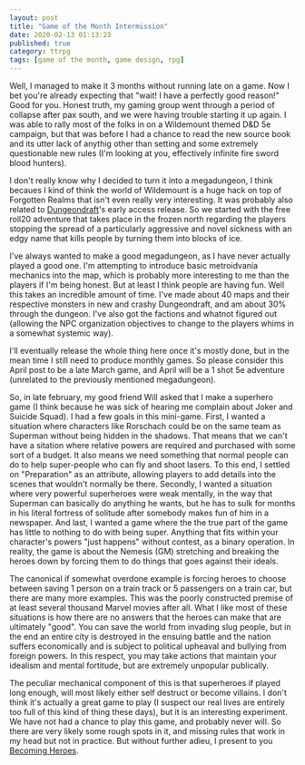 ```yaml
---
layout: post
title: "Game of the Month Intermission"
date: 2020-02-13 01:13:23
published: true
category: ttrpg
tags: [game of the month, game design, rpg]
---
```


Well, I managed to make it 3 months without running late on a game. Now I bet you're already expecting that "wait! I have a perfectly good reason!" Good for you. Honest truth, my gaming group went through a period of collapse after pax south, and we were having trouble starting it up again. I was able to rally most of the folks in on a Wildemount themed D&D 5e campaign, but that was before I had a chance to read the new source book and its utter lack of anythig other than setting and some extremely questionable new rules (I'm looking at you, effectively infinite fire sword blood hunters).

I don't really know why I decided to turn it into a megadungeon, I think becaues I kind of think the world of Wildemount is a huge hack on top of Forgotten Realms that isn't even really very interesting. It was probably also related to [Dungeondraft]'s early access release. So we started with the free roll20 adventure that takes place in the frozen north regarding the players stopping the spread of a particularly aggressive and novel sickness with an edgy name that kills people by turning them into blocks of ice.

I've always wanted to make a good megadungeon, as I have never actually played a good one. I'm attempting to introduce basic metroidvania mechanics into the map, which is probably more interesting to me than the players if I'm being honest. But at least I think people are having fun. Well this takes an incredible amount of time. I've made about 40 maps and their respective monsters in new and crashy Dungeondraft, and am about 30% through the dungeon. I've also got the factions and whatnot figured out (allowing the NPC organization objectives to change to the players whims in a somewhat systemic way). 

I'll eventually release the whole thing here once it's mostly done, but in the mean time I still need to produce monthly games. So please consider this April post to be a late March game, and April will be a 1 shot 5e adventure (unrelated to the previously mentioned megadungeon).

So, in late february, my good friend Will asked that I make a superhero game (I think because he was sick of hearing me complain about Joker and Suicide Squad). I had a few goals in this mini-game. First, I wanted a situation where characters like Rorschach could be on the same team as Superman without being hidden in the shadows. That means that we can't have a sitation where relative powers are required and purchased with some sort of a budget. It also means we need something that normal people can do to help super-people who can fly and shoot lasers. To this end, I settled on "Preparation" as an attribute, allowing players to add details into the scenes that wouldn't normally be there. Secondly, I wanted a situation where very powerful superheroes were weak mentally, in the way that Superman can basically do anything he wants, but he has to sulk for months in his literal fortress of solitude after somebody makes fun of him in a newspaper. And last, I wanted a game where the the true part of the game has little to nothing to do with being super. Anything that fits within your character's powers "just happens" without contest, as a binary operation. In reality, the game is about the Nemesis (GM) stretching and breaking the heroes down by forcing them to do things that goes against their ideals. 

The canonical if somewhat overdone example is forcing heroes to choose between saving 1 person on a train track or 5 passengers on a train car, but there are many more examples. This was the poorly constructed premise of at least several thousand Marvel movies after all. What I like most of these situations is how there are no answers that the heroes can make that are ultimately "good". You can save the world from invading slug people, but in the end an entire city is destroyed in the ensuing battle and the nation suffers economically and is subject to political upheaval and bullying from foreign powers. In this respect, you may take actions that maintain your idealism and mental fortitude, but are extremely unpopular publically. 

The peculiar mechanical component of this is that superheroes if played long enough, will most likely either self destruct or become villains. I don't think it's actually a great game to play (I suspect our real lives are entirely too full of this kind of thing these days), but it is an interesting experiment. We have not had a chance to play this game, and probably never will. So there are very likely some rough spots in it, and missing rules that work in my head but not in practice. But without further adieu, I present to you [Becoming Heroes]. 


[Dungeondraft]: https://dungeondraft.net/
[Becoming Heroes]: http://blog.chalupaul.com/gotm/heroes/
